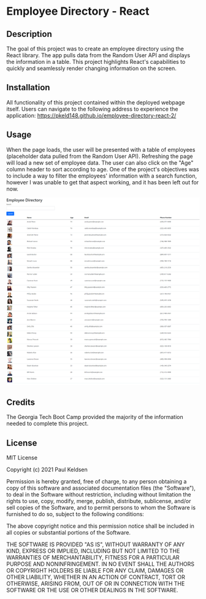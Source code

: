 # Employee Directory - React

## Description

The goal of this project was to create an employee directory using the React library.  The app pulls data from the Random User API and displays the information in a table.  This project highlights React's capabilities to quickly and seamlessly render changing information on the screen.

## Installation

All functionality of this project contained within the deployed webpage itself.  Users can navigate to the following address to experience the application:
https://pkeld148.github.io/employee-directory-react-2/

## Usage

When the page loads, the user will be presented with a table of employees (placeholder data pulled from the Random User API).  Refreshing the page will load a new set of employee data.  The user can also click on the "Age" column header to sort according to age.  One of the project's objectives was to include a way to filter the employees' information with a search function, however I was unable to get that aspect working, and it has been left out for now.

![screenshot](screenshot.png)

## Credits

The Georgia Tech Boot Camp provided the majority of the information needed to complete this project.

## License


MIT License

Copyright (c) 2021 Paul Keldsen

Permission is hereby granted, free of charge, to any person obtaining a copy
of this software and associated documentation files (the "Software"), to deal
in the Software without restriction, including without limitation the rights
to use, copy, modify, merge, publish, distribute, sublicense, and/or sell
copies of the Software, and to permit persons to whom the Software is
furnished to do so, subject to the following conditions:

The above copyright notice and this permission notice shall be included in all
copies or substantial portions of the Software.

THE SOFTWARE IS PROVIDED "AS IS", WITHOUT WARRANTY OF ANY KIND, EXPRESS OR
IMPLIED, INCLUDING BUT NOT LIMITED TO THE WARRANTIES OF MERCHANTABILITY,
FITNESS FOR A PARTICULAR PURPOSE AND NONINFRINGEMENT. IN NO EVENT SHALL THE
AUTHORS OR COPYRIGHT HOLDERS BE LIABLE FOR ANY CLAIM, DAMAGES OR OTHER
LIABILITY, WHETHER IN AN ACTION OF CONTRACT, TORT OR OTHERWISE, ARISING FROM,
OUT OF OR IN CONNECTION WITH THE SOFTWARE OR THE USE OR OTHER DEALINGS IN THE
SOFTWARE.